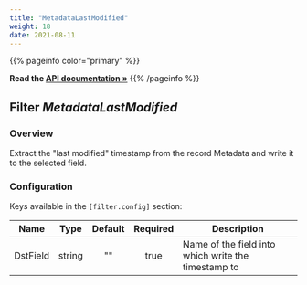 ```yaml
---
title: "MetadataLastModified"
weight: 18
date: 2021-08-11
---
```

{{% pageinfo color="primary" %}}

**Read the [API documentation &raquo;](https://pkg.go.dev/github.com/AdRoll/baker/filter#MetadataLastModified)**
{{% /pageinfo %}}

## Filter *MetadataLastModified*

### Overview
Extract the "last modified" timestamp from the record Metadata and write it to the selected field.

### Configuration

Keys available in the `[filter.config]` section:

|Name|Type|Default|Required|Description|
|----|:--:|:-----:|:------:|-----------|
| DstField| string| ""| true| Name of the field into which write the timestamp to|

